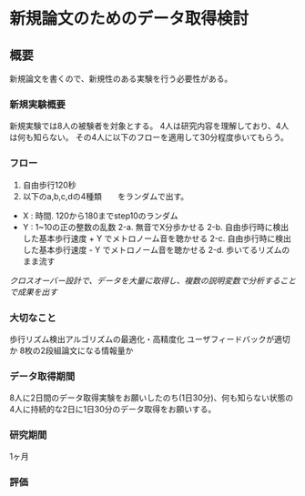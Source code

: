 # 新規論文のためのデータ取得検討

## 概要
新規論文を書くので、新規性のある実験を行う必要性がある。

### 新規実験概要

新規実験では8人の被験者を対象とする。
4人は研究内容を理解しており、4人は何も知らない。
その4人に以下のフローを適用して30分程度歩いてもらう。

### フロー
1. 自由歩行120秒
2. 以下のa,b,c,dの4種類　　をランダムで出す。
 * X : 時間. 120から180までstep10のランダム
 * Y : 1~10の正の整数の乱数
2-a. 無音でX分歩かせる
2-b. 自由歩行時に検出した基本歩行速度 + Y でメトロノーム音を聴かせる
2-c. 自由歩行時に検出した基本歩行速度 - Y でメトロノーム音を聴かせる
2-d. 歩いてるリズムのまま流す

<!-- 没案 -->
<!-- 2-d. 全く関係のないリズムの音が流れる50BPMから200BPMの間 -->
<!-- 2-e. 歩行速度のちょうど半分のリズムで音が流れる　 -->

*クロスオーバー設計で、データを大量に取得し、複数の説明変数で分析することで成果を出す*

### 大切なこと
歩行リズム検出アルゴリズムの最適化・高精度化
ユーザフィードバックが適切か
8枚の2段組論文になる情報量か

### データ取得期間
8人に2日間のデータ取得実験をお願いしたのち(1日30分)、何も知らない状態の4人に持続的な2日に1日30分のデータ取得をお願いする。

### 研究期間
1ヶ月

### 評価
